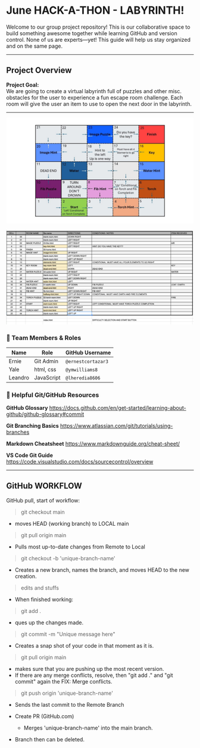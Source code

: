 # June HACK-A-THON - LABYRINTH!

Welcome to our group project repository! This is our collaborative space to build something awesome together while learning GitHub and version control. None of us are experts—yet! This guide will help us stay organized and on the same page.

---

## Project Overview

**Project Goal:**  
We are going to create a virtual labyrinth full of puzzles and other misc. obstacles for the user to experience a fun escape room challenge. Each room will give the user an item to use to open the next door in the labyrinth.

---

![Labyrinth Map](/assets/to-do/maze-map-v2-min.jpg)

![Room descriptions, conditions, and rules](/assets/to-do/labyrinth-description-v4.png)

### 👥 Team Members & Roles

| Name    | Role       | GitHub Username    |
| ------- | ---------- | ------------------ |
| Ernie   | Git Admin  | `@ernestcortazar3` |
| Yale    | html, css  | `@ymwilliams8`     |
| Leandro | JavaScript | `@lheredia8606`    |

### 📖 Helpful Git/GitHub Resources

**GitHub Glossary**
https://docs.github.com/en/get-started/learning-about-github/github-glossary#commit

**Git Branching Basics**
https://www.atlassian.com/git/tutorials/using-branches

**Markdown Cheatsheet**
https://www.markdownguide.org/cheat-sheet/

**VS Code Git Guide**
https://code.visualstudio.com/docs/sourcecontrol/overview

---

## GitHub WORKFLOW

GitHub pull, start of workflow:

> git checkout main

- moves HEAD (working branch) to LOCAL main

> git pull origin main

- Pulls most up-to-date changes from Remote to Local

> git checkout -b 'unique-branch-name'

- Creates a new branch, names the branch, and moves HEAD to the new creation.

> edits and stuffs

- When finished working:

> git add .

- ques up the changes made.

> git commit -m "Unique message here"

- Creates a snap shot of your code in that moment as it is.

> git pull origin main

- makes sure that you are pushing up the most recent version.
- If there are any merge conflicts, resolve, then "git add ." and "git commit" again the FIX: Merge conflicts.

> git push origin 'unique-branch-name'

- Sends the last commit to the Remote Branch

- Create PR (GitHub.com)

  - Merges 'unique-branch-name' into the main branch.

- Branch then can be deleted.
